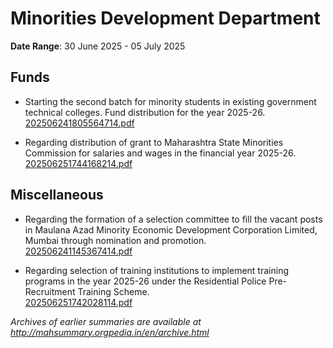 # Minorities Development Department

**Date Range**: 30 June 2025 - 05 July 2025


## Funds
- Starting the second batch for minority students in existing government technical colleges. Fund distribution for the year 2025-26.\
  [202506241805564714.pdf](https://gr.maharashtra.gov.in/Site/Upload/Government%20Resolutions/English/202506241805564714.pdf)

- Regarding distribution of grant to Maharashtra State Minorities Commission for salaries and wages in the financial year 2025-26.\
  [202506251744168214.pdf](https://gr.maharashtra.gov.in/Site/Upload/Government%20Resolutions/English/202506251744168214.pdf)

## Miscellaneous
- Regarding the formation of a selection committee to fill the vacant posts in Maulana Azad Minority Economic Development Corporation Limited, Mumbai through nomination and promotion.\
  [202506241145367414.pdf](https://gr.maharashtra.gov.in/Site/Upload/Government%20Resolutions/English/202506241145367414.pdf)

- Regarding selection of training institutions to implement training programs in the year 2025-26 under the Residential Police Pre-Recruitment Training Scheme.\
  [202506251742028114.pdf](https://gr.maharashtra.gov.in/Site/Upload/Government%20Resolutions/English/202506251742028114.pdf)


*Archives of earlier summaries are available at http://mahsummary.orgpedia.in/en/archive.html*